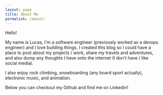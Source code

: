 ```yaml
---
layout: page
title: About Me
permalink: /about/
---
```


Hello!

My name is Lucas, I'm a software engineer (previously worked as a devops engineer) and I love building things.
I created this blog so I could have a place to post about my projects / work, share my travels and adventures, and also dump
any thoughts I have onto the internet (I don't have / like social media).

I also enjoy rock climbing, snowboarding (any board sport actually), electronic music, and animation. 

Below you can checkout my Github and find me on LinkedIn! 


